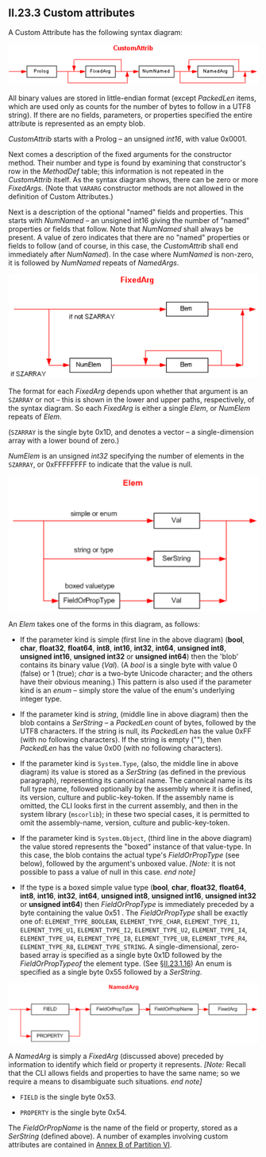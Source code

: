 ## II.23.3 Custom attributes

A Custom Attribute has the following syntax diagram:

 ![](ii.23.3-custom-attributes-figure-1.png)

All binary values are stored in little-endian format (except _PackedLen_ items, which are used only as counts for the number of bytes to follow in a UTF8 string). If there are no fields, parameters, or properties specified the entire attribute is represented as an empty blob.

_CustomAttrib_ starts with a Prolog &ndash; an unsigned *int16*, with value 0x0001.

Next comes a description of the fixed arguments for the constructor method. Their number and type is found by examining that constructor's row in the _MethodDef_ table; this information is not repeated in the _CustomAttrib_ itself. As the syntax diagram shows, there can be zero or more _FixedArgs_. (Note that `VARARG` constructor methods are not allowed in the definition of Custom Attributes.)

Next is a description of the optional "named" fields and properties. This starts with _NumNamed_ &ndash; an unsigned int16 giving the number of "named" properties or fields that follow. Note that _NumNamed_ 
shall always be present. A value of zero indicates that there are no "named" properties or fields to follow (and of course, in this case, the _CustomAttrib_ shall end immediately after _NumNamed_). In the case where _NumNamed_ is non-zero, it is followed by _NumNamed_ repeats of _NamedArgs_.

 ![](ii.23.3-custom-attributes-figure-2.png)

The format for each _FixedArg_ depends upon whether that argument is an `SZARRAY` or not &ndash; this is shown in the lower and upper paths, respectively, of the syntax diagram. So each _FixedArg_ is either a single _Elem_, or _NumElem_ repeats of _Elem_.

(`SZARRAY` is the single byte 0x1D, and denotes a vector &ndash; a single-dimension array with a lower bound of zero.)

_NumElem_ is an unsigned _int32_ specifying the number of elements in the `SZARRAY`, or 0xFFFFFFFF to indicate that the value is null.

 ![](ii.23.3-custom-attributes-figure-3.png)

An _Elem_ takes one of the forms in this diagram, as follows:

 * If the parameter kind is simple (first line in the above diagram) (**bool**, **char**, **float32**, **float64**, **int8**, **int16**, **int32**, **int64**, **unsigned int8**, **unsigned int16**, **unsigned int32** or **unsigned int64**) then the 'blob' contains its binary value (_Val_). (A *bool* is a single byte with value 0 (false) or 1 (true); *char* is a two-byte Unicode character; and the others have their obvious meaning.) This pattern is also used if the parameter kind is an *enum* &ndash; simply store the value of the enum's underlying integer type.

 * If the parameter kind is _string_, (middle line in above diagram) then the blob contains a _SerString_ &ndash; a _PackedLen_ count of bytes, followed by the UTF8 characters. If the string is null, its _PackedLen_ has the value 0xFF (with no following characters). If the string is empty (""), then _PackedLen_ has the value 0x00 (with no following characters).

 * If the parameter kind is `System.Type`, (also, the middle line in above diagram) its value is stored as a _SerString_ (as defined in the previous paragraph), representing its canonical name. The canonical name is its full type name, followed optionally by the assembly where it is defined, its version, culture and public-key-token. If the assembly name is omitted, the CLI looks first in the current assembly, and then in the system library (`mscorlib`); in these two special cases, it is permitted to omit the assembly-name, version, culture and public-key-token.

 * If the parameter kind is `System.Object`, (third line in the above diagram) the value stored represents the "boxed" instance of that value-type.  In this case, the blob contains the actual type's _FieldOrPropType_ (see below), followed by the argument's unboxed value. _[Note:_ it is not possible to pass a value of null in this case. _end note]_

 * If the type is a boxed simple value type (**bool**, **char**, **float32**, **float64**, **int8**, **int16**, **int32**, **int64**, **unsigned int8**, **unsigned int16**, **unsigned int32** or **unsigned int64**) then _FieldOrPropType_ is immediately preceded by a byte containing the value 0x51 . The _FieldOrPropType_ shall be exactly one of: `ELEMENT_TYPE_BOOLEAN`, `ELEMENT_TYPE_CHAR`, `ELEMENT_TYPE_I1`, `ELEMENT_TYPE_U1`, `ELEMENT_TYPE_I2`, `ELEMENT_TYPE_U2`, `ELEMENT_TYPE_I4`, `ELEMENT_TYPE_U4`, `ELEMENT_TYPE_I8`, `ELEMENT_TYPE_U8`, `ELEMENT_TYPE_R4`, `ELEMENT_TYPE_R8`, `ELEMENT_TYPE_STRING`. A single-dimensional, zero-based array is specified as a single byte 0x1D followed by the _FieldOrPropTypeof_ the element type. (See §[II.23.1.16](ii.23.1.16-element-types-used-in-signatures.md))  An enum is specified as a single byte 0x55 followed by a _SerString_.

 ![](ii.23.3-custom-attributes-figure-4.png)

A _NamedArg_ is simply a _FixedArg_ (discussed above) preceded by information to identify which field or property it represents. _[Note:_ Recall that the CLI allows fields and properties to have the same name; so we require a means to disambiguate such situations. _end note]_

 * `FIELD` is the single byte 0x53.

 * `PROPERTY` is the single byte 0x54.

The _FieldOrPropName_ is the name of the field or property, stored as a _SerString_ (defined above). A number of examples involving custom attributes are contained in [Annex B of Partition VI](#todo-missing-hyperlink).
